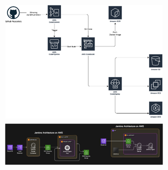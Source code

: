 ![Diagram Git Flow](images/git-flow.png)

![Jenkins Architecture](images/jenkins-ec2-architecture.png)